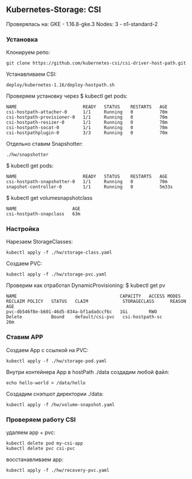 <H2>Kubernetes-Storage: CSI</H2>

Проверялась на: GKE - 1.16.8-gke.3
Nodes: 3 - n1-standard-2

<H3>Установка</H3>

Клонируем репо:

 ```
git clone https://github.com/kubernetes-csi/csi-driver-host-path.git
 ```

Устанавливаем CSI:

 ```
deploy/kubernetes-1.16/deploy-hostpath.sh
 ```


Проверяем установку через $ kubectl get pods:
 ```
NAME                         READY   STATUS    RESTARTS   AGE
csi-hostpath-attacher-0      1/1     Running   0          70m
csi-hostpath-provisioner-0   1/1     Running   0          70m
csi-hostpath-resizer-0       1/1     Running   0          70m
csi-hostpath-socat-0         1/1     Running   0          70m
csi-hostpathplugin-0         3/3     Running   0          70m
 ```

Отдельно ставим Snapshotter:
 ```
./hw/snapshotter
 ```

$ kubectl get pods:
 ```
NAME                         READY   STATUS    RESTARTS   AGE
csi-hostpath-snapshotter-0   1/1     Running   0          70m
snapshot-controller-0        1/1     Running   0          5m33s
```

$ kubectl get volumesnapshotclass
 ```
NAME                     AGE
csi-hostpath-snapclass   63m
 ```

<H3>Настройка</H3>

Нарезаем StorageClasses:
```
kubectl apply -f ./hw/storage-class.yaml
```

Создаем PVC:
```
kubectl apply -f ./hw/storage-pvc.yaml
```

Проверим как отработал DynamicProvisioning: $ kubectl get pv
```
NAME                                       CAPACITY   ACCESS MODES   RECLAIM POLICY   STATUS   CLAIM             STORAGECLASS      REASON   AGE
pvc-db546f8e-b601-46d5-834a-bf1adadccf6c   1Gi        RWO            Delete           Bound    default/csi-pvc   csi-hostpath-sc            26m
```

<H3>Ставим APP</H3>

Создаем App с ссылкой на PVC:
```
kubectl apply -f ./hw/storage-pod.yaml
```

Внутри контейнера App в hostPath ./data создадим любой файл:
```
echo hello-world > /data/hello 
```

Создадим снэпшот директории ./data:
```
kubectl apply -f /hw/volume-snapshot.yaml
```

<H3>Проверяем работу CSI</H3>

удаляем app + pvc:
```
kubectl delete pod my-csi-app
kubectl delete pvc csi-pvc
```


восстанавливаем app:
```
kubectl apply -f ./hw/recovery-pvc.yaml
```